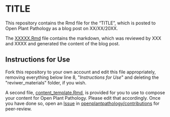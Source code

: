 TITLE
================

This repository contains the Rmd file for the “TITLE”, which is posted to Open Plant Pathology as a blog post on XX/XX/20XX.

The [XXXXX.Rmd](XXXX.Rmd) file contains the markdown, which was reviewed by XXX and XXXX and generated the content of the blog post.

## Instructions for Use

Fork this repository to your own account and edit this file appropriately, removing everything below line 8, "*Instructions for Use*" and deleting the "reviwer_materials" folder, if you wish.

A second file, [content_template.Rmd](content_template.Rmd), is provided for you to use to compose your content for Open Plant Pathology. Please edit that accordingly.
Once you have done so, open an [Issue](https://github.com/openplantpathology/contributions/issues) in [openplantpathology/contributions](https://github.com/openplantpathology/contributions) for peer-review.
